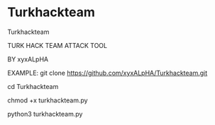 # Turkhackteam
Turkhackteam

TURK HACK TEAM ATTACK TOOL

BY xyxALpHA

EXAMPLE:
git clone https://github.com/xyxALpHA/Turkhackteam.git

cd Turkhackteam

chmod +x turkhackteam.py

python3 turkhackteam.py

